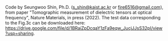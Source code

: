 Code by Seungwoo Shin, Ph.D. (s_shin@kaist.ac.kr or fire6516@gmail.com), 
from paper "Tomographic measurement of dielectric tensors at optical frequency", Nature Materials, in press (2022).
The test data corresponding to the Fig.3c can be downloaded here: https://drive.google.com/file/d/1BRaiZpDcqaY1zFa9eqw_JucjJJsS32pI/view?usp=sharing.
